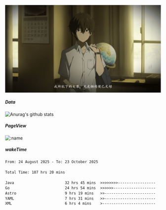 
<img src="./static/index.jpg" alt="index">

##### Data

![Anurag's github stats](https://github-readme-stats.vercel.app/api?username=whyneh&show_icons=true&hide_border=ture&theme=tokyonight)

##### PageView
![:name](https://count.getloli.com/get/@:whyneh?theme=gelbooru)

##### wakeTime

<!--START_SECTION:waka-->

```txt
From: 24 August 2025 - To: 23 October 2025

Total Time: 107 hrs 20 mins

Java                       32 hrs 45 mins  >>>>>>>>-----------------   30.53 %
Go                         24 hrs 54 mins  >>>>>>-------------------   23.21 %
Astro                      9 hrs 19 mins   >>-----------------------   08.68 %
YAML                       7 hrs 31 mins   >>-----------------------   07.01 %
XML                        6 hrs 4 mins    >------------------------   05.66 %
```

<!--END_SECTION:waka-->
